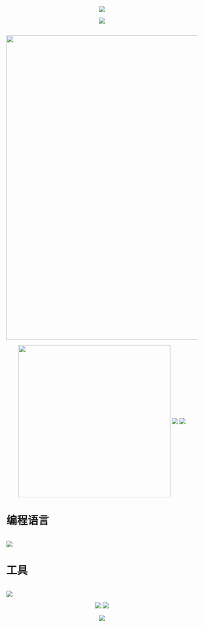 <!-- https://github.com/kyechan99/capsule-render -->
<p align="center">
<img src="https://capsule-render.vercel.app/api?type=waving&color=timeGradient&height=300&&section=header&text=HI%20THERE!&fontSize=90&fontAlign=50&fontAlignY=30&desc=I%20am%20LuoYuDian!&descAlign=50&descSize=30&descAlignY=60&animation=twinkling">
</p>
 
<!-- https://github.com/DenverCoder1/readme-typing-svg -->
<p align="center">
<img src="https://readme-typing-svg.demolab.com?font=Orbitron&size=25&pause=1000&center=true&vCenter=true&random=false&width=600&lines=Welcome+to+my+GitHub+profile+page!;I+am+super+obsessed+with+programming!" />
</p>
<br/>
<!-- https://github.com/Ashutosh00710/github-readme-activity-graph -->
<img width="800" src="https://github-readme-activity-graph.vercel.app/graph?username=LuoYuDian&theme=github-compact&hide_border=true&area=true">
<br/>
<p align="center">
<!-- https://github.com/anuraghazra/github-readme-stats -->

<!-- https://github.com/DenverCoder1/github-readme-streak-stats -->
<img align="center" width="400" src="https://streak-stats.demolab.com?user=LuoYuDian&theme=transparent&date_format=%5BY.%5Dn.j&hide_border=true" />

<!-- https://github.com/anuraghazra/github-readme-stats -->
<img align="center" src=" https://github-readme-stats-sigma-five.vercel.app/api/wakatime?username=LuoYuDian&theme=transparent&hide_border=true&layout=compact&langs_count=22" />
<!-- https://github.com/anuraghazra/github-readme-stats -->
<img align="center" src=" https://github-readme-stats-sigma-five.vercel.app/api/top-langs/?username=LuoYuDian&theme=transparent&hide_border=true&layout=donut-vertical&langs_count=6" />

# 编程语言

<br/>
<!-- https://github.com/tandpfun/skill-icons -->
<img align="center" src="https://skillicons.dev/icons?i=py,c,cpp,java,md&theme="dark" />
</p>

# 工具

<br/>
<!-- https://github.com/tandpfun/skill-icons -->
<img align="center" src="https://skillicons.dev/icons?i=docker,godot&theme="dark" />
</p>
 
<!-- https://github.com/badges/shields -->
<p align="center">
<a href="https://github.com/LuoYuDian"><img src="https://img.shields.io/badge/GitHub-LuoYuDian-blue?logo=github" /></a>
<a href="https://space.bilibili.com/3546384120678937"><img src="https://img.shields.io/badge/哔哩哔哩-LuoYuDian-pink?logo=bilibili" /></a>

</p>
<!-- https://github.com/kyechan99/capsule-render -->
<p align="center">
<img src="https://capsule-render.vercel.app/api?type=waving&color=timeGradient&height=300&&section=footer&text=THE%20END!&fontSize=90&fontAlign=50&fontAlignY=70&desc=Hope%20your%20program%20is%20bug-free!&descAlign=50&descSize=30&descAlignY=40&animation=twinkling">
</p>
